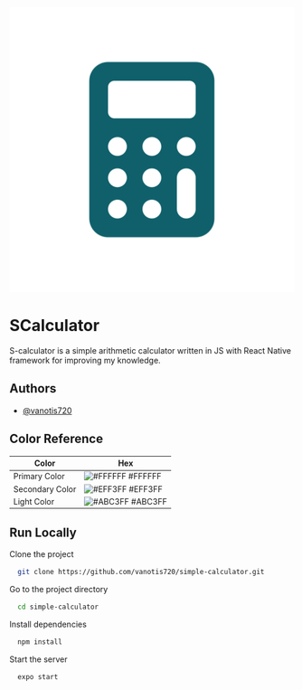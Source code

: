 
![Logo](https://github.com/vanotis720/simple-calculator/raw/main/assets/logo.png)

# SCalculator

S-calculator is a simple arithmetic calculator written in JS with React Native framework for improving my knowledge.


## Authors

- [@vanotis720](https://github.com/vanotis720)
## Color Reference

| Color             | Hex                                                                |
| ----------------- | ------------------------------------------------------------------ |
| Primary Color | ![#FFFFFF](https://via.placeholder.com/10/FFFFFF?text=+) #FFFFFF |
| Secondary Color | ![#EFF3FF](https://via.placeholder.com/10/EFF3FF?text=+) #EFF3FF |
| Light Color | ![#ABC3FF](https://via.placeholder.com/10/ABC3FF?text=+) #ABC3FF |



## Run Locally

Clone the project

```bash
  git clone https://github.com/vanotis720/simple-calculator.git
```

Go to the project directory

```bash
  cd simple-calculator
```

Install dependencies

```bash
  npm install
```

Start the server

```bash
  expo start
```

